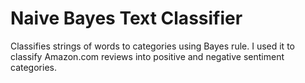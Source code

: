 # Naive Bayes Text Classifier

Classifies strings of words to categories using Bayes rule.  I used it to classify Amazon.com reviews into positive and negative sentiment categories.
